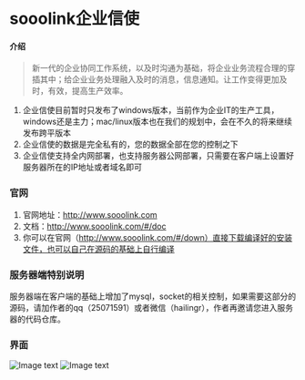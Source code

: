 # sooolink企业信使

#### 介绍
> 新一代的企业协同工作系统，以及时沟通为基础，将企业业务流程合理的穿插其中；给企业业务处理融入及时的消息，信息通知。让工作变得更加及时，有效，提高生产效率。
1. 企业信使目前暂时只发布了windows版本，当前作为企业IT的生产工具，windows还是主力；mac/linux版本也在我们的规划中，会在不久的将来继续发布跨平版本
2. 企业信使的数据是完全私有的，您的数据全部在您的控制之下
3. 企业信使支持全内网部署，也支持服务器公网部署，只需要在客户端上设置好服务器所在的IP地址或者域名即可
### 官网
 1. 官网地址：http://www.sooolink.com
 2. 文档：http://www.sooolink.com/#/doc
 3. 你可以在官网（http://www.sooolink.com/#/down）直接下载编译好的安装文件，也可以自己在源码的基础上自行编译
### 服务器端特别说明
 服务器端在客户端的基础上增加了mysql，socket的相关控制，如果需要这部分的源码，请加作者的qq（25071591）或者微信（hailingr），作者再邀请您进入服务器的代码仓库。
### 界面
![Image text](https://images.gitee.com/uploads/images/2020/0616/113230_0f4733a0_635264.png)
![Image text](https://images.gitee.com/uploads/images/2020/0616/113230_e3d4d6bb_635264.png)

